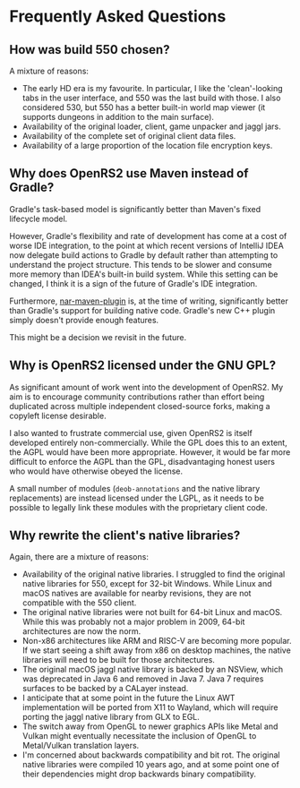 # Frequently Asked Questions

## How was build 550 chosen?

A mixture of reasons:

* The early HD era is my favourite. In particular, I like the 'clean'-looking
  tabs in the user interface, and 550 was the last build with those. I also
  considered 530, but 550 has a better built-in world map viewer (it supports
  dungeons in addition to the main surface).
* Availability of the original loader, client, game unpacker and jaggl jars.
* Availability of the complete set of original client data files.
* Availability of a large proportion of the location file encryption keys.

## Why does OpenRS2 use Maven instead of Gradle?

Gradle's task-based model is significantly better than Maven's fixed lifecycle
model.

However, Gradle's flexibility and rate of development has come at a cost of
worse IDE integration, to the point at which recent versions of IntelliJ IDEA
now delegate build actions to Gradle by default rather than attempting to
understand the project structure. This tends to be slower and consume more
memory than IDEA's built-in build system. While this setting can be changed, I
think it is a sign of the future of Gradle's IDE integration.

Furthermore, [nar-maven-plugin][nar-maven-plugin] is, at the time of writing,
significantly better than Gradle's support for building native code. Gradle's
new C++ plugin simply doesn't provide enough features.

This might be a decision we revisit in the future.

## Why is OpenRS2 licensed under the GNU GPL?

As significant amount of work went into the development of OpenRS2. My aim is
to encourage community contributions rather than effort being duplicated across
multiple independent closed-source forks, making a copyleft license desirable.

I also wanted to frustrate commercial use, given OpenRS2 is itself developed
entirely non-commercially. While the GPL does this to an extent, the AGPL would
have been more appropriate. However, it would be far more difficult to enforce
the AGPL than the GPL, disadvantaging honest users who would have otherwise
obeyed the license.

A small number of modules (`deob-annotations` and the native library
replacements) are instead licensed under the LGPL, as it needs to be possible
to legally link these modules with the proprietary client code.

## Why rewrite the client's native libraries?

Again, there are a mixture of reasons:

* Availability of the original native libraries. I struggled to find the
  original native libraries for 550, except for 32-bit Windows. While Linux and
  macOS natives are available for nearby revisions, they are not compatible
  with the 550 client.
* The original native libraries were not built for 64-bit Linux and macOS.
  While this was probably not a major problem in 2009, 64-bit architectures are
  now the norm.
* Non-x86 architectures like ARM and RISC-V are becoming more popular. If we
  start seeing a shift away from x86 on desktop machines, the native libraries
  will need to be built for those architectures.
* The original macOS jaggl native library is backed by an NSView, which was
  deprecated in Java 6 and removed in Java 7. Java 7 requires surfaces to be
  backed by a CALayer instead.
* I anticipate that at some point in the future the Linux AWT implementation
  will be ported from X11 to Wayland, which will require porting the jaggl
  native library from GLX to EGL.
* The switch away from OpenGL to newer graphics APIs like Metal and Vulkan
  might eventually necessitate the inclusion of OpenGL to Metal/Vulkan
  translation layers.
* I'm concerned about backwards compatibility and bit rot. The original native
  libraries were compiled 10 years ago, and at some point one of their
  dependencies might drop backwards binary compatibility.

[nar-maven-plugin]: https://maven-nar.github.io/
